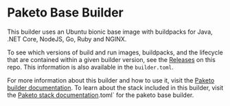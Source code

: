 # Paketo Base Builder

This builder uses an Ubuntu bionic base image with buildpacks for Java, .NET Core, NodeJS, Go, Ruby and NGINX.

To see which versions of build and run images, buildpacks, and the lifecycle that are contained within a given builder version, see the [Releases](https://github.com/paketo-buildpacks/base-builder/releases) on this repo. This information is also available in the `builder.toml`.

For more information about this builder and how to use it, visit the [Paketo builder documentation](https://paketo.io/docs/builders/).
To learn about the stack included in this builder, visit the [Paketo stack documentation](https://paketo.io/docs/stacks/).toml` for the paketo base builder.
